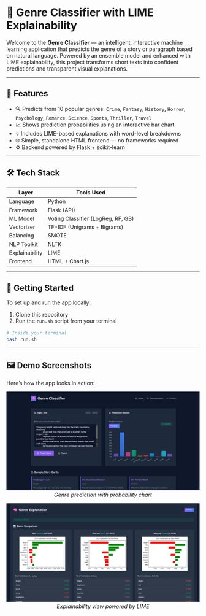 # 🧠 Genre Classifier with LIME Explainability

Welcome to the **Genre Classifier** — an intelligent, interactive machine learning application that predicts the genre of a story or paragraph based on natural language. Powered by an ensemble model and enhanced with LIME explainability, this project transforms short texts into confident predictions and transparent visual explanations.

---

## 🎯 Features

- 🔍 Predicts from 10 popular genres:
  `Crime`, `Fantasy`, `History`, `Horror`, `Psychology`, `Romance`, `Science`, `Sports`, `Thriller`, `Travel`
- 📈 Shows prediction probabilities using an interactive bar chart
- 💡 Includes LIME-based explanations with word-level breakdowns
- 🌐 Simple, standalone HTML frontend — no frameworks required
- ⚙️ Backend powered by Flask + scikit-learn

---

## 🛠 Tech Stack

| Layer          | Tools Used                         |
| -------------- | ---------------------------------- |
| Language       | Python                             |
| Framework      | Flask (API)                        |
| ML Model       | Voting Classifier (LogReg, RF, GB) |
| Vectorizer     | TF-IDF (Unigrams + Bigrams)        |
| Balancing      | SMOTE                              |
| NLP Toolkit    | NLTK                               |
| Explainability | LIME                               |
| Frontend       | HTML + Chart.js                    |

---

## 🚀 Getting Started

To set up and run the app locally:

1. Clone this repository
2. Run the `run.sh` script from your terminal

```bash
# Inside your terminal
bash run.sh
```

---

## 🖼️ Demo Screenshots

Here’s how the app looks in action:

<p align="center">
  <img src="assets/ss1.png" alt="Prediction Interface" width="700"/>
  <br/><em>Genre prediction with probability chart</em>
</p>

<p align="center">
  <img src="assets/ss2.png" alt="LIME Explainability" width="700"/>
  <br/><em>Explainability view powered by LIME</em>
</p>
